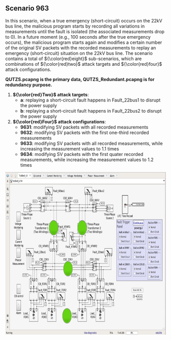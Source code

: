 ## Scenario 963
In this scenario,  when a true emergency (short-circuit) occurs on the 22kV bus line, the malicious program starts by recording all variations in measurements until the fault is isolated (the associated measurements drop to 0). In a future moment (e.g., 100 seconds after the true emergency occurs), the malicious program starts again and modifies a certain number of the original SV packets with the recorded measurements to replay an emergency (short-circuit) situation on the 22kV bus line. The scenario contains a total of ${\color{red}eight}$ sub-scenarios, which are combinations of ${\color{red}two}$ attack targets and ${\color{red}four}$ attack configurations.

**QUTZS.pcapng is the primary data, QUTZS_Redundant.pcapng is for redundancy purpose.**

1. **${\color{red}Two}$ attack targets**: 
   - **a**: replaying a short-circuit fault happens in Fault_22bus1 to disrupt the power supply
   - **b**: replaying a short-circuit fault happens in Fault_22bus2 to disrupt the power supply
2. **${\color{red}Four}$ attack configurations**:
   - **9631**: modifying SV packets with all recorded measurements
   - **9632**: modifying SV packets with the first one-third recorded measurements
   - **9633**: modifying SV packets with all recorded measurements, while increasing the measurement values to 1.1 times
   - **9634**: modifying SV packets with the first quater recorded measurements, while increasing the measurement values to 1.2 times

<img src="https://github.com/CSCRC-SCREED/QUT-ZSS-2023-SV/blob/main/Datasets/PrimaryPlant.jpg" alt="" width="800" height="510" />
